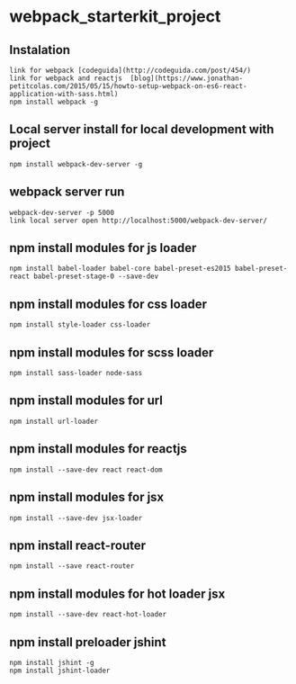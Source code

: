 # webpack_starterkit_project

Instalation
-----------
    link for webpack [codeguida](http://codeguida.com/post/454/)
    link for webpack and reactjs  [blog](https://www.jonathan-petitcolas.com/2015/05/15/howto-setup-webpack-on-es6-react-application-with-sass.html)
    npm install webpack -g
    
Local server install  for local  development with project
---------------------------------------------------------
    npm install webpack-dev-server -g

webpack server run
------------------
    webpack-dev-server -p 5000
    link local server open http://localhost:5000/webpack-dev-server/

npm install modules for js loader
---------------------------------
    npm install babel-loader babel-core babel-preset-es2015 babel-preset-react babel-preset-stage-0 --save-dev

npm install modules for css loader
----------------------------------
    npm install style-loader css-loader

npm install modules for scss loader
-----------------------------------
    npm install sass-loader node-sass
    
npm install modules for url
---------------------------
    npm install url-loader

npm install modules for reactjs
-------------------------------
    npm install --save-dev react react-dom

npm install modules for jsx
---------------------------
    npm install --save-dev jsx-loader

npm install react-router
------------------------
    npm install --save react-router

npm install modules for hot loader jsx
--------------------------------------
    npm install --save-dev react-hot-loader

npm install preloader jshint
----------------------------
    npm install jshint -g
    npm install jshint-loader 